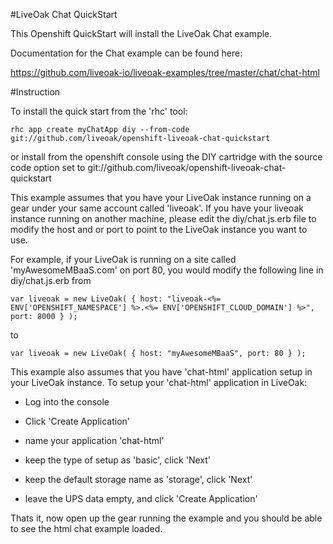 #LiveOak Chat QuickStart

This Openshift QuickStart will install the LiveOak Chat example.

Documentation for the Chat example can be found here:

https://github.com/liveoak-io/liveoak-examples/tree/master/chat/chat-html

#Instruction

To install the quick start from the 'rhc' tool:

```
rhc app create myChatApp diy --from-code git://github.com/liveoak/openshift-liveoak-chat-quickstart
```

or install from the openshift console using the DIY cartridge with the source code option set to git://github.com/liveoak/openshift-liveoak-chat-quickstart 


This example assumes that you have your LiveOak instance running on a gear under your same account called 'liveoak'. If you have your liveoak instance running on another machine, please edit the diy/chat.js.erb file to modify the host and or port to point to the LiveOak instance you want to use.

For example, if your LiveOak is running on a site called 'myAwesomeMBaaS.com' on port 80, you would modify the following line in diy/chat.js.erb from

```
var liveoak = new LiveOak( { host: "liveoak-<%= ENV['OPENSHIFT_NAMESPACE'] %>.<%= ENV['OPENSHIFT_CLOUD_DOMAIN'] %>", port: 8000 } );
```

to 

```
var liveoak = new LiveOak( { host: "myAwesomeMBaaS", port: 80 } );
```

This example also assumes that you have 'chat-html' application setup in your LiveOak instance. To setup your 'chat-html' application in LiveOak:

* Log into the console

* Click 'Create Application'

* name your application 'chat-html'

* keep the type of setup as 'basic', click 'Next'

* keep the default storage name as 'storage', click 'Next'

* leave the UPS data empty, and click 'Create Application'

Thats it, now open up the gear running the example and you should be able to see the html chat example loaded.

